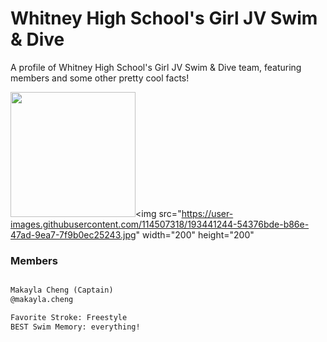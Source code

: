 # Whitney High School's Girl JV Swim & Dive

A profile of Whitney High School's Girl JV Swim & Dive team, featuring members and some other pretty cool facts!

<img src="https://user-images.githubusercontent.com/114507318/193440933-4fb8311c-7d05-4444-988a-9a322e2ad4ed.jpg" width="200" height="200"><img src="https://user-images.githubusercontent.com/114507318/193441244-54376bde-b86e-47ad-9ea7-7f9b0ec25243.jpg" width="200" height="200"

### Members

```markdown

Makayla Cheng (Captain)
@makayla.cheng

Favorite Stroke: Freestyle
BEST Swim Memory: everything!
```

